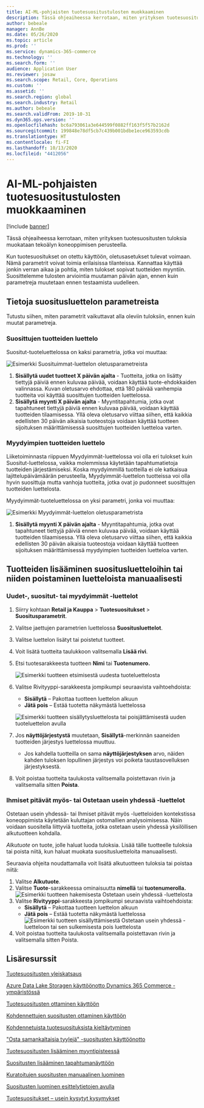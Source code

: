 ```yaml
---
title: AI-ML-pohjaisten tuotesuositustulosten muokkaaminen
description: Tässä ohjeaiheessa kerrotaan, miten yrityksen tuotesuositusten tuloksia räätälöidään tekoälyn koneoppimisen perusteella.
author: bebeale
manager: AnnBe
ms.date: 05/26/2020
ms.topic: article
ms.prod: ''
ms.service: dynamics-365-commerce
ms.technology: ''
ms.search.form: ''
audience: Application User
ms.reviewer: josaw
ms.search.scope: Retail, Core, Operations
ms.custom: ''
ms.assetid: ''
ms.search.region: global
ms.search.industry: Retail
ms.author: bebeale
ms.search.validFrom: 2019-10-31
ms.dyn365.ops.version: ''
ms.openlocfilehash: bc6a793061a3e644599f0882ff163f5f57b2162d
ms.sourcegitcommit: 199848e78df5cb7c439b001bdbe1ece963593cdb
ms.translationtype: HT
ms.contentlocale: fi-FI
ms.lasthandoff: 10/13/2020
ms.locfileid: "4412056"
---
```

# <a name="adjust-ai-ml-based-product-recommendation-results"></a>AI-ML-pohjaisten tuotesuositustulosten muokkaaminen


[!include [banner](includes/banner.md)]

Tässä ohjeaiheessa kerrotaan, miten yrityksen tuotesuositusten tuloksia muokataan tekoälyn koneoppimisen perusteella. 

Kun tuotesuositukset on otettu käyttöön, oletusasetukset tulevat voimaan. Nämä parametrit voivat toimia erilaisissa tilanteissa. Kannattaa käyttää jonkin verran aikaa ja pohtia, miten tulokset sopivat tuotteiden myyntiin. Suosittelemme tulosten arviointia muutaman päivän ajan, ennen kuin parametreja muutetaan ennen testaamista uudelleen. 

## <a name="understanding-recommendation-list-parameters"></a>Tietoja suositusluettelon parametreista

Tutustu siihen, miten parametrit vaikuttavat alla oleviin tuloksiin, ennen kuin muutat parametreja.

### <a name="trending-product-list"></a>Suosittujen tuotteiden luettelo

Suositut-tuoteluettelossa on kaksi parametria, jotka voi muuttaa:

![Esimerkki Suosituimmat-luettelon oletusparametreista](./media/exampletrendingparameters.png)

1. **Sisällytä uudet tuotteet X päivän ajalta** - Tuotteita, jotka on lisätty tiettyjä päiviä ennen kuluvaa päivää, voidaan käyttää tuote-ehdokkaiden valinnassa. Kuvan oletusarvo ehdottaa, että 180 päivää vanhempia tuotteita voi käyttää suosittujen tuotteiden luettelossa.
1. **Sisällytä myynti X päivän ajalta** - Myyntitapahtumia, jotka ovat tapahtuneet tiettyjä päiviä ennen kuluvaa päivää, voidaan käyttää tuotteiden tilaamisessa. Yllä oleva oletusarvo viittaa siihen, että kaikkia edellisten 30 päivän aikaisia tuoteostoja voidaan käyttää tuotteen sijoituksen määrittämisessä suosittujen tuotteiden luetteloa varten. 

### <a name="best-selling-product-list"></a>Myydyimpien tuotteiden luettelo

Liiketoiminnasta riippuen Myydyimmät-luettelossa voi olla eri tulokset kuin Suositut-luettelossa, vaikka molemmissa käytetään tapahtumatietoja tuotteiden järjestämiseksi. Koska myydyimmillä tuotteilla ei ole katkaisua lajittelupäivämäärän perusteella, Myydyimmät-luettelon tuotteissa voi olla hyvin suosittuja mutta vanhoja tuotteita, jotka ovat jo pudonneet suosittujen tuotteiden luettelosta. 

Myydyimmät-tuoteluettelossa on yksi parametri, jonka voi muuttaa:

![Esimerkki Myydyimmät-luettelon oletusparametrista](./media/examplebestsellingparameters.PNG)

1. **Sisällytä myynti X päivän ajalta** - Myyntitapahtumia, jotka ovat tapahtuneet tiettyjä päiviä ennen kuluvaa päivää, voidaan käyttää tuotteiden tilaamisessa. Yllä oleva oletusarvo viittaa siihen, että kaikkia edellisten 30 päivän aikaisia tuoteostoja voidaan käyttää tuotteen sijoituksen määrittämisessä myydyimpien tuotteiden luetteloa varten. 

## <a name="manually-add-or-remove-products-from-recommendation-lists"></a>Tuotteiden lisääminen suositusluetteloihin tai niiden poistaminen luetteloista manuaalisesti

### <a name="for-new-trending-or-best-selling-lists"></a>Uudet-, suositut- tai myydyimmät -luettelot

1.  Siirry kohtaan **Retail ja Kauppa** > **Tuotesuositukset** > **Suositusparametrit**.
1.  Valitse jaettujen parametrien luettelossa **Suositusluettelot**.
1.  Valitse luettelon lisätyt tai poistetut tuotteet.
1.  Voit lisätä tuotteita taulukkoon valitsemalla **Lisää rivi**. 
1.  Etsi tuotesarakkeesta tuotteen **Nimi** tai **Tuotenumero.**

    ![Esimerkki tuotteen etsimisestä uudesta tuoteluettelosta](./media/examplenewlistconfiguration1.png)

1.  Valitse Rivityyppi-sarakkeesta jompikumpi seuraavista vaihtoehdoista:
    -   **Sisällytä** – Pakottaa tuotteen luettelon alkuun
    -   **Jätä pois** – Estää tuotetta näkymästä luettelossa
    
    ![Esimerkki tuotteen sisällytysluettelosta tai poisjättämisestä uuden tuoteluettelon avulla](./media/examplenewlistconfiguration2.png)

1.  Jos **näyttöjärjestystä** muutetaan, **Sisällytä**-merkinnän saaneiden tuotteiden järjestys luettelossa muuttuu.
    - Jos kahdella tuotteilla on sama **näyttöjärjestyksen** arvo, näiden kahden tuloksen lopullinen järjestys voi poiketa taustasovelluksen järjestyksestä.
1.  Voit poistaa tuotteita taulukosta valitsemalla poistettavan rivin ja valitsemalla sitten **Poista**.


### <a name="for-people-also-like-or-frequently-bought-together-lists"></a>Ihmiset pitävät myös- tai Ostetaan usein yhdessä -luettelot

Ostetaan usein yhdessä- tai Ihmiset pitävät myös -luetteloiden kontekstissa koneoppimista käytetään kuluttajan ostomallien analysoimisessa. Näin voidaan suositella liittyviä tuotteita, jotka ostetaan usein yhdessä yksilöllisen alkutuotteen kohdalla. 
 
*Alkutuote* on tuote, jolle haluat luoda tuloksia. Lisää tälle tuotteelle tuloksia tai poista niitä, kun haluat muokata suositusluetteloita manuaalisesti. 

Seuraavia ohjeita noudattamalla voit lisätä alkutuotteen tuloksia tai poistaa niitä:
1.  Valitse **Alkutuote**. 
1.  Valitse **Tuote**-sarakkeessa ominaisuutta **nimellä** tai **tuotenumerolla.**
![Esimerkki tuotteen hakemisesta Ostetaan usein yhdessä -luettelosta](./media/exampleFBTlistconfiguration1.png)
1. Valitse **Rivityyppi**-sarakkeesta jompikumpi seuraavista vaihtoehdoista:
    - **Sisällytä** – Pakottaa tuotteen luettelon alkuun
    - **Jätä pois** – Estää tuotetta näkymästä luettelossa     
![Esimerkki tuotteen sisällyttämisestä Ostetaan usein yhdessä -luetteloon tai sen sulkemisesta pois luettelosta](./media/exampleFBTlistconfiguration2.png)
1.  Voit poistaa tuotteita taulukosta valitsemalla poistettavan rivin ja valitsemalla sitten Poista.


## <a name="additional-resources"></a>Lisäresurssit

[Tuotesuositusten yleiskatsaus](product-recommendations.md)

[Azure Data Lake Storagen käyttöönotto Dynamics 365 Commerce -ympäristössä](enable-adls-environment.md)

[Tuotesuositusten ottaminen käyttöön](enable-product-recommendations.md)

[Kohdennettujen suositusten ottaminen käyttöön](personalized-recommendations.md)

[Kohdennetuista tuotesuosituksista kieltäytyminen](personalization-gdpr.md)

["Osta samankaltaisia tyylejä" -suositusten käyttöönotto](shop-similar-looks.md)

[Tuotesuositusten lisääminen myyntipisteessä](product.md)

[Suositusten lisääminen tapahtumanäyttöön](add-recommendations-control-pos-screen.md)

[Kuratoitujen suositusten manuaalinen luominen](create-editorial-recommendation-lists.md)

[Suositusten luominen esittelytietojen avulla](product-recommendations-demo-data.md)

[Tuotesuositukset – usein kysytyt kysymykset](faq-recommendations.md)
